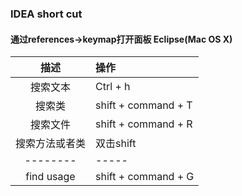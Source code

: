 ### IDEA short cut
#### 通过references->keymap打开面板 Eclipse(Mac OS X) 

  
   
 

|   描述 | 操作
|:------------:|:-----------|
|   搜索文本    |  Ctrl + h  
|   搜索类  |  shift  + command + T 
|   搜索文件  |  shift  + command + R 
|   搜索方法或者类         |  双击shift
|  --------         |  -----
|   find usage         |  shift + command + G

